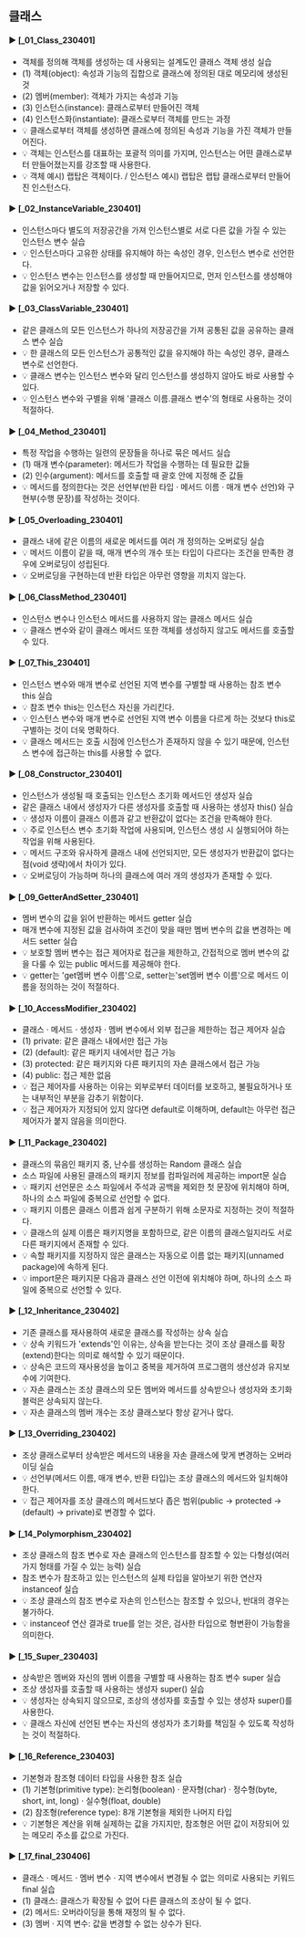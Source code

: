 ####
## 클래스
####
#### ► [_01_Class_230401]
- 객체를 정의해 객체를 생성하는 데 사용되는 설계도인 클래스 객체 생성 실습
- (1) 객체(object): 속성과 기능의 집합으로 클래스에 정의된 대로 메모리에 생성된 것
- (2) 멤버(member): 객체가 가지는 속성과 기능
- (3) 인스턴스(instance): 클래스로부터 만들어진 객체
- (4) 인스턴스화(instantiate): 클래스로부터 객체를 만드는 과정
- 💡 클래스로부터 객체를 생성하면 클래스에 정의된 속성과 기능을 가진 객체가 만들어진다.  
- 💡 객체는 인스턴스를 대표하는 포괄적 의미를 가지며, 인스턴스는 어떤 클래스로부터 만들어졌는지를 강조할 때 사용한다.
- 💡 객체 예시) 랩탑은 객체이다. / 인스턴스 예시) 랩탑은 랩탑 클래스로부터 만들어진 인스턴스다. 
####
#### ► [_02_InstanceVariable_230401]
- 인스턴스마다 별도의 저장공간을 가져 인스턴스별로 서로 다른 값을 가질 수 있는 인스턴스 변수 실습
- 💡 인스턴스마다 고유한 상태를 유지해야 하는 속성인 경우, 인스턴스 변수로 선언한다. 
- 💡 인스턴스 변수는 인스턴스를 생성할 때 만들어지므로, 먼저 인스턴스를 생성해야 값을 읽어오거나 저장할 수 있다.
####
#### ► [_03_ClassVariable_230401]
- 같은 클래스의 모든 인스턴스가 하나의 저장공간을 가져 공통된 값을 공유하는 클래스 변수 실습
- 💡 한 클래스의 모든 인스턴스가 공통적인 값을 유지해야 하는 속성인 경우, 클래스 변수로 선언한다.
- 💡 클래스 변수는 인스턴스 변수와 달리 인스턴스를 생성하지 않아도 바로 사용할 수 있다.
- 💡 인스턴스 변수와 구별을 위해 '클래스 이름.클래스 변수'의 형태로 사용하는 것이 적절하다.
####
#### ► [_04_Method_230401]
- 특정 작업을 수행하는 일련의 문장들을 하나로 묶은 메서드 실습
- (1) 매개 변수(parameter): 메서드가 작업을 수행하는 데 필요한 값들
- (2) 인수(argument): 메서드를 호출할 때 괄호 안에 지정해 준 값들
- 💡 메서드를 정의한다는 것은 선언부(반환 타입 · 메서드 이름 · 매개 변수 선언)와 구현부(수행 문장)를 작성하는 것이다.
####
#### ► [_05_Overloading_230401]
- 클래스 내에 같은 이름의 새로운 메서드를 여러 개 정의하는 오버로딩 실습
- 💡 메서드 이름이 같을 때, 매개 변수의 개수 또는 타입이 다르다는 조건을 만족한 경우에 오버로딩이 성립된다.
- 💡 오버로딩을 구현하는데 반환 타입은 아무런 영향을 끼치지 않는다.
####
#### ► [_06_ClassMethod_230401]
- 인스턴스 변수나 인스턴스 메서드를 사용하지 않는 클래스 메서드 실습
- 💡 클래스 변수와 같이 클래스 메서드 또한 객체를 생성하지 않고도 메서드를 호출할 수 있다. 
####
#### ► [_07_This_230401]
- 인스턴스 변수와 매개 변수로 선언된 지역 변수를 구별할 때 사용하는 참조 변수 this 실습
- 💡 참조 변수 this는 인스턴스 자신을 가리킨다.
- 💡 인스턴스 변수와 매개 변수로 선언된 지역 변수 이름을 다르게 하는 것보다 this로 구별하는 것이 더욱 명확하다.
- 💡 클래스 메서드는 호출 시점에 인스턴스가 존재하지 않을 수 있기 때문에, 인스턴스 변수에 접근하는 this를 사용할 수 없다.
####
#### ► [_08_Constructor_230401]
- 인스턴스가 생성될 때 호출되는 인스턴스 초기화 메서드인 생성자 실습
- 같은 클래스 내에서 생성자가 다른 생성자를 호출할 때 사용하는 생성자 this() 실습
- 💡 생성자 이름이 클래스 이름과 같고 반환값이 없다는 조건을 만족해야 한다.
- 💡 주로 인스턴스 변수 초기화 작업에 사용되며, 인스턴스 생성 시 실행되어야 하는 작업을 위해 사용된다.
- 💡 메서드 구조와 유사하게 클래스 내에 선언되지만, 모든 생성자가 반환값이 없다는 점(void 생략)에서 차이가 있다.
- 💡 오버로딩이 가능하며 하나의 클래스에 여러 개의 생성자가 존재할 수 있다.
####
#### ► [_09_GetterAndSetter_230401]
- 멤버 변수의 값을 읽어 반환하는 메서드 getter 실습
- 매개 변수에 지정된 값을 검사하여 조건이 맞을 때만 멤버 변수의 값을 변경하는 메서드 setter 실습
- 💡 보호할 멤버 변수는 접근 제어자로 접근을 제한하고, 간접적으로 멤버 변수의 값을 다룰 수 있는 public 메서드를 제공해야 한다.
- 💡 getter는 'get멤버 변수 이름'으로, setter는'set멤버 변수 이름'으로 메서드 이름을 정의하는 것이 적절하다.
####
#### ► [_10_AccessModifier_230402]
- 클래스 · 메서드 · 생성자 · 멤버 변수에서 외부 접근을 제한하는 접근 제어자 실습
- (1) private: 같은 클래스 내에서만 접근 가능
- (2) (default): 같은 패키지 내에서만 접근 가능
- (3) protected: 같은 패키지와 다른 패키지의 자손 클래스에서 접근 가능
- (4) public: 접근 제한 없음
- 💡 접근 제어자를 사용하는 이유는 외부로부터 데이터를 보호하고, 불필요하거나 또는 내부적인 부분을 감추기 위함이다.
- 💡 접근 제어자가 지정되어 있지 않다면 default로 이해하며, default는 아무런 접근 제어자가 붙지 않음을 의미한다.
####
#### ► [_11_Package_230402]
- 클래스의 묶음인 패키지 중, 난수를 생성하는 Random 클래스 실습
- 소스 파일에 사용된 클래스의 패키지 정보를 컴파일러에 제공하는 import문 실습
- 💡 패키지 선언문은 소스 파일에서 주석과 공백을 제외한 첫 문장에 위치해야 하며, 하나의 소스 파일에 중복으로 선언할 수 없다.
- 💡 패키지 이름은 클래스 이름과 쉽게 구분하기 위해 소문자로 지정하는 것이 적절하다.
- 💡 클래스의 실제 이름은 패키지명을 포함하므로, 같은 이름의 클래스일지라도 서로 다른 패키지에서 존재할 수 있다.
- 💡 속할 패키지를 지정하지 않은 클래스는 자동으로 이름 없는 패키지(unnamed package)에 속하게 된다.
- 💡 import문은 패키지문 다음과 클래스 선언 이전에 위치해야 하며, 하나의 소스 파일에 중복으로 선언할 수 있다.
####
#### ► [_12_Inheritance_230402]
- 기존 클래스를 재사용하여 새로운 클래스를 작성하는 상속 실습
- 💡 상속 키워드가 'extends'인 이유는, 상속을 받는다는 것이 조상 클래스를 확장(extend)한다는 의미로 해석할 수 있기 때문이다.
- 💡 상속은 코드의 재사용성을 높이고 중복을 제거하여 프로그램의 생산성과 유지보수에 기여한다. 
- 💡 자손 클래스는 조상 클래스의 모든 멤버와 메서드를 상속받으나 생성자와 초기화 블럭은 상속되지 않는다. 
- 💡 자손 클래스의 멤버 개수는 조상 클래스보다 항상 같거나 많다.
####
#### ► [_13_Overriding_230402]
- 조상 클래스로부터 상속받은 메서드의 내용을 자손 클래스에 맞게 변경하는 오버라이딩 실습
- 💡 선언부(메서드 이름, 매개 변수, 반환 타입)는 조상 클래스의 메서드와 일치해야 한다.
- 💡 접근 제어자를 조상 클래스의 메서드보다 좁은 범위(public → protected → (default) → private)로 변경할 수 없다.
####
#### ► [_14_Polymorphism_230402]
- 조상 클래스의 참조 변수로 자손 클래스의 인스턴스를 참조할 수 있는 다형성(여러 가지 형태를 가질 수 있는 능력) 실습
- 참조 변수가 참조하고 있는 인스턴스의 실제 타입을 알아보기 위한 연산자 instanceof 실습
- 💡 조상 클래스의 참조 변수로 자손의 인스턴스는 참조할 수 있으나, 반대의 경우는 불가하다.
- 💡 instanceof 연산 결과로 true를 얻는 것은, 검사한 타입으로 형변환이 가능함을 의미한다.
####
#### ► [_15_Super_230403]
- 상속받은 멤버와 자신의 멤버 이름을 구별할 때 사용하는 참조 변수 super 실습
- 조상 생성자를 호출할 때 사용하는 생성자 super() 실습
- 💡 생성자는 상속되지 않으므로, 조상의 생성자를 호출할 수 있는 생성자 super()를 사용한다.
- 💡 클래스 자신에 선언된 변수는 자신의 생성자가 초기화를 책임질 수 있도록 작성하는 것이 적절하다.
####
#### ► [_16_Reference_230403]
- 기본형과 참조형 데이터 타입을 사용한 참조 실습
- (1) 기본형(primitive type): 논리형(boolean) · 문자형(char) · 정수형(byte, short, int, long) · 실수형(float, double)
- (2) 참조형(reference type): 8개 기본형을 제외한 나머지 타입
- 💡 기본형은 계산을 위해 실제하는 값을 가지지만, 참조형은 어떤 값이 저장되어 있는 메모리 주소를 값으로 가진다.
####
#### ► [_17_final_230406]
- 클래스 · 메서드 · 멤버 변수 · 지역 변수에서 변경될 수 없는 의미로 사용되는 키워드 final 실습
- (1) 클래스: 클래스가 확장될 수 없어 다른 클래스의 조상이 될 수 없다. 
- (2) 메서드: 오버라이딩을 통해 재정의 될 수 없다.
- (3) 멤버 · 지역 변수: 값을 변경할 수 없는 상수가 된다. 
####
